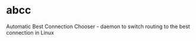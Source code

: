 # abcc
Automatic Best Connection Chooser - daemon to switch routing to the best connection in Linux
